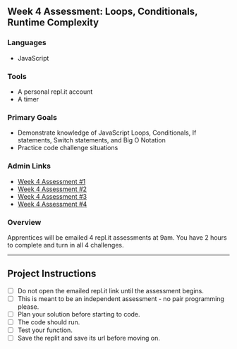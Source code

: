 ## Week 4 Assessment: Loops, Conditionals, Runtime Complexity

### Languages
- JavaScript

### Tools
- A personal repl.it account
- A timer

### Primary Goals
- Demonstrate knowledge of JavaScript Loops, Conditionals, If statements, Switch statements, and Big O Notation
- Practice code challenge situations

### Admin Links
- [Week 4 Assessment #1](https://repl.it/teacher/assignments/2268583/edit)
- [Week 4 Assessment #2](https://repl.it/teacher/assignments/2268584/edit)
- [Week 4 Assessment #3](https://repl.it/teacher/assignments/2268572/edit)
- [Week 4 Assessment #4](https://repl.it/teacher/assignments/2268701/edit)

### Overview
Apprentices will be emailed 4 repl.it assessments at 9am. You have 2 hours to complete and turn in all 4 challenges.

-----

## Project Instructions

- [ ] Do not open the emailed repl.it link until the assessment begins.
- [ ] This is meant to be an independent assessment - no pair programming please.
- [ ] Plan your solution before starting to code.
- [ ] The code should run.
- [ ] Test your function.
- [ ] Save the replit and save its url before moving on.

